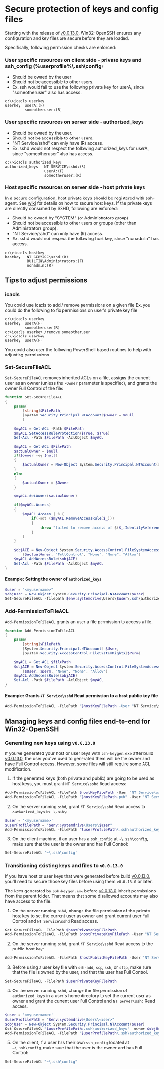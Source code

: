 # Secure protection of keys and config files

Starting with the release of [v0.0.13.0][build13], Win32-OpenSSH ensures any configuration and key files are secure before they are loaded.

Specifically, following permission checks are enforced:
### User specific resources on client side - private keys and ssh_config (%userprofile%\\.ssh\config)
  - Should be owned by the user
  - Should not be accessible to other users.
  - Ex. ssh would fail to use the following private key for userA, since "someotheruser" also has access.
```
c:\>icacls userkey
userkey  userA:(F)
         someotheruser:(R) 
```
### User specific resources on server side - authorized_keys
  - Should be owned by the user.
  - Should not be accessible to other users. 
  - "NT Service/sshd" can only have (R) access. 
  - Ex. sshd would not respect the following authorized_keys for userA, since "someotheruser" also has access. 
```
c:\>icacls authorized_keys 
authorized_keys   NT SERVICE\sshd:(R)
                  userA:(F)
                  someotheruser:(R) 
```
### Host specific resources on server side - host private keys 
In a secure configuration, host private keys should be registered with ssh-agent. See [wiki](https://github.com/PowerShell/Win32-OpenSSH/wiki/Install-Win32-OpenSSH) for details on how to secure host keys. If the private keys are directly consumed by SSHD, following are enforced:
  - Should be owned by "SYSTEM" (or Administrators group)
  - Should not be accessible to other users or groups (other than Administrators group).
  - "NT Service/sshd" can only have (R) access.
  - Ex. sshd would not respect the following host key, since "nonadmin" has access. 
```
c:\>icacls hostkey 
hostkey   NT SERVICE\sshd:(R)
          BUILTIN\Administrators:(F)
          nonadmin:(R) 
```

## Tips to adjust permissions
### icacls
You could use icacls to add / remove permissions on a given file
Ex. you could do the following to fix permissions on user's private key file
```
c:\>icacls userkey
userkey  userA(F)
         someotheruser(R) 
c:>icacls userkey /remove someotheruser
c:\>icacls userkey
userkey  userA(F)
```

You could also user the following PowerShell based routines to help with adjusting permissions
### Set-SecureFileACL

`Set-SecureFileACL` removes inherited ACLs on a file, assigns the current user as an owner (unless the `-Owner` parameter is specified), and grants the owner Full Control of the file:

```powershell
function Set-SecureFileACL
{
    param(
        [string]$FilePath,
        [System.Security.Principal.NTAccount]$Owner = $null
        )

    $myACL = Get-ACL -Path $FilePath
    $myACL.SetAccessRuleProtection($True, $True)
    Set-Acl -Path $FilePath -AclObject $myACL

    $myACL = Get-ACL $FilePath
    $actualOwner = $null
    if($owner -eq $null)
    {
        $actualOwner = New-Object System.Security.Principal.NTAccount($($env:USERDOMAIN), $($env:USERNAME))
    }
    else
    {
        $actualOwner = $Owner
    }

    $myACL.SetOwner($actualOwner)

    if($myACL.Access)
    {
        $myACL.Access | % {
            if(-not ($myACL.RemoveAccessRule($_)))
            {
                throw "failed to remove access of $($_.IdentityReference.Value) rule in setup "
            }
        }
    }

    $objACE = New-Object System.Security.AccessControl.FileSystemAccessRule `
        ($actualOwner, "FullControl", "None", "None", "Allow")
    $myACL.AddAccessRule($objACE)
    Set-Acl -Path $FilePath -AclObject $myACL
}
```

#### Example: Setting the owner of `authorized_keys`

```powershell
$user = "<myusername>"
$objUser = New-Object System.Security.Principal.NTAccount($user)
Set-SecureFileACL -filepath $env:systemdrive\Users\$user\.ssh\authorized_keys -owner $objUser
```

### Add-PermissionToFileACL

`Add-PermissionToFileACL` grants an user a file permission to access a file.

```powershell
function Add-PermissionToFileACL
{
    param(
        [string]$FilePath,
        [System.Security.Principal.NTAccount] $User,
        [System.Security.AccessControl.FileSystemRights]$Perm)

    $myACL = Get-ACL $filePath
    $objACE = New-Object System.Security.AccessControl.FileSystemAccessRule `
        ($User, $perm, "None", "None", "Allow")
    $myACL.AddAccessRule($objACE)
    Set-Acl -Path $filePath -AclObject $myACL
}
```

#### Example: Grants `NT Service\sshd` Read permission to a host public key file

```powershell
Add-PermissionToFileACL -FilePath "$hostKeyFilePath -User "NT Service\sshd" -Perm "Read"
```

## Managing keys and config files end-to-end for Win32-OpenSSH

### Generating new keys using `v0.0.13.0`

If you've generated your host or user keys with `ssh-keygen.exe` after build [v0.0.13.0][build13], the user you've used to generated them will be the owner and have Full Control access.
However, some files will still require some ACL modification.

1. If the generated keys (both private and public) are going to be used as host keys, you must grant `NT Service\sshd` Read access: 
```powershell
Add-PermissionToFileACL -FilePath $hostKeyFilePath -User "NT Service\sshd" -Perm "Read"
Add-PermissionToFileACL -FilePath "$hostKeyFilePath.pub" -User "NT Service\sshd" -Perm "Read"
```

2. On the server running `sshd`, grant `NT Service\sshd` Read access to `authorized_keys` in `~\.ssh\`:
```powershell
$user = '<myusername>'
$userProfilePath = "$env:systemdrive\Users\$user"
Add-PermissionToFileACL -FilePath "$userProfilePath\.ssh\authorized_keys" -User "NT Service\sshd" -Perm "Read"
```

3. On the client machine, if an user has a `ssh_config` at `~\.ssh\config`, make sure that the user is the owner and has Full Control:
```powershell
Set-SecureFileACL '~\.ssh\config'
```

### Transitioning existing keys and files to `v0.0.13.0`

If you have host or user keys that were generated before build [v0.0.13.0][build13], you'll need to secure those key files before using them `v0.0.13.0` or later.

The keys generated by `ssh-keygen.exe` before [v0.0.13.0][build13] inherit permissions from the parent folder.
That means that some disallowed accounts may also have access to the file.

1. On the server running `sshd`, change the file permission of the private host key to set the current user as owner and grant current user Full Control and `NT Service\sshd` Read access. 
```powershell
Set-SecureFileACL -FilePath $hostPrivateKeyFilePath
Add-PermissionToFileACL -FilePath $hostPrivateKeyFilePath -User "NT Service\sshd" -Perm "Read"
```

2. On the server running `sshd`, grant `NT Service\sshd` Read access to the public host key:
```powershell
Add-PermissionToFileACL -FilePath $hostPublicKeyFilePath -User "NT Service\sshd" -Perm "Read"
```

3. Before using a user key file with `ssh-add`, `scp`, `ssh`, or `sftp`, make sure that the file is owned by the user, and that the user has Full Control.
```powershell
Set-SecureFileACL -FilePath $userPrivateKeyFilePath
```

4. On the server running `sshd`, change the file permission of `authorized_keys` in a user's home directory to set the current user as owner and grant the current user Full Control and `NT Server\sshd` Read access.
```powershell
$user = '<myusername>'
$userProfilePath = "$env:systemdrive\Users\<user>"
$objUser = New-Object System.Security.Principal.NTAccount($user)
Set-SecureFileACL "$userProfilePath\.ssh\authorized_keys" -owner $objUser
Add-PermissionToFileACL -FilePath "$userProfilePath\.ssh\authorized_keys" -User "NT Service\sshd" -Perm "Read"
```

5. On the client, if a user has their own `ssh_config` located at `~\.ssh\config`, make sure that the user is the owner and has Full Control:
```powershell
Set-SecureFileACL "~\.ssh\config"
```

[build13]: https://github.com/PowerShell/Win32-OpenSSH/releases/tag/v0.0.13.0
